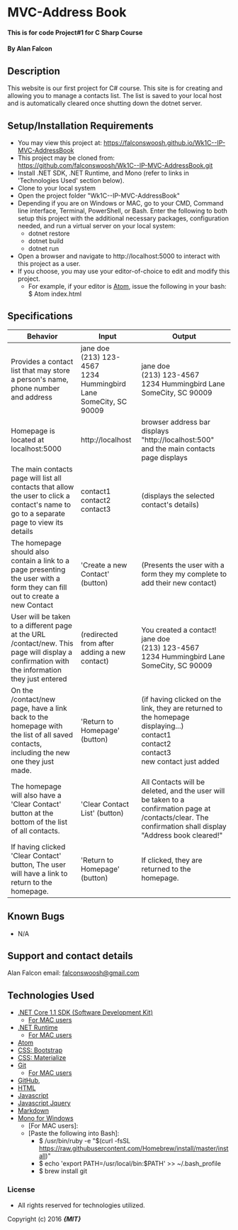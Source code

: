 # MVC-Address Book

#### This is for code Project#1 for C Sharp Course

#### By **Alan Falcon**

## Description

This website is our first project for C# course. This site is for creating and allowing you to manage a contacts list. The list is saved to your local host and is automatically cleared once shutting down the dotnet server.

## Setup/Installation Requirements

* You may view this project at: https://falconswoosh.github.io/Wk1C--IP-MVC-AddressBook
* This project may be cloned from:  https://github.com/falconswoosh/Wk1C--IP-MVC-AddressBook.git
* Install .NET SDK, .NET Runtime, and Mono (refer to links in 'Technologies Used' section below).
* Clone to your local system
* Open the project folder "Wk1C--IP-MVC-AddressBook"
* Depending if you are on Windows or MAC, go to your CMD, Command line interface, Terminal, PowerShell, or Bash. Enter the following to both setup this project with the additional necessary packages, configuration needed, and run a virtual server on your local system:
  * dotnet restore
  * dotnet build
  * dotnet run
* Open a browser and navigate to http://localhost:5000 to interact with this project as a user.
* If you choose, you may use your editor-of-choice to edit and modify this project.
    * For example, if your editor is [Atom](https://flight-manual.atom.io/getting-started/sections/installing-atom/), issue the following in your bash:
    $ Atom index.html

## Specifications    
| Behavior | Input | Output |
|---|---|---|
| Provides a contact list that may store a person's name, phone number and address |  jane doe<br />(213) 123-4567<br />1234 Hummingbird Lane<br />SomeCity, SC 90009 | jane doe<br />(213) 123-4567<br />1234 Hummingbird Lane<br />SomeCity, SC 90009 |
| Homepage is located at localhost:5000  | http://localhost | browser address bar displays "http://localhost:500" and the main contacts page displays |
| The main contacts page will list all contacts that allow the user to click  a contact's name to go to a separate page to view its details | contact1<br />contact2<br />contact3| (displays the selected contact's details)|
| The homepage should also contain a link to a page presenting the user with a form they can fill out to create a new Contact | 'Create a new Contact' (button) | (Presents the user with a form they my complete to add their new contact) |
|  User will be taken to a different page at the URL /contact/new. This page will display a confirmation with the information they just entered | (redirected from after adding a new contact) | You created a contact!<br />jane doe<br />(213) 123-4567<br />1234 Hummingbird Lane<br />SomeCity, SC 90009
| On the /contact/new page, have a link back to the homepage with the list of all saved contacts, including the new one they just made. | 'Return to Homepage' (button)| (if having clicked on the link, they are returned to the homepage displaying...)<br />contact1<br />contact2<br />contact3<br />new contact just added|
| The homepage will also have a 'Clear Contact' button at the bottom of the list of all contacts. | 'Clear Contact List' (button) | All Contacts will be deleted, and the user will be taken to a confirmation page at /contacts/clear. The confirmation shall display "Address book cleared!"|
| If having clicked 'Clear Contact' button, The user will have a link to return to the homepage. | 'Return to Homepage' (button)| If clicked, they are returned to the homepage.|


## Known Bugs

* N/A

## Support and contact details

Alan Falcon email: [falconswoosh@gmail.com](falconswoosh@gmail.com)

## Technologies Used


* [.NET Core 1.1 SDK (Software Development Kit)](https://download.microsoft.com/download/F/4/F/F4FCB6EC-5F05-4DF8-822C-FF013DF1B17F/dotnet-dev-win-x64.1.1.4.exe)
  * [For MAC users](https://download.microsoft.com/download/F/4/F/F4FCB6EC-5F05-4DF8-822C-FF013DF1B17F/dotnet-dev-osx-x64.1.1.4.pkg)
* [.NET Runtime](https://download.microsoft.com/download/6/F/B/6FB4F9D2-699B-4A40-A674-B7FF41E0E4D2/dotnet-win-x64.1.1.4.exe)
  * [For MAC users](https://download.microsoft.com/download/6/F/B/6FB4F9D2-699B-4A40-A674-B7FF41E0E4D2/dotnet-osx-x64.1.1.4.pkg)
* [Atom](http://flight-manual.atom.io/getting-started/sections/why-atom/)
* [CSS: Bootstrap](https://www.google.com/url?sa=t&rct=j&q=&esrc=s&source=web&cd=1&cad=rja&uact=8&ved=0ahUKEwjswubPlLnWAhVGVRQKHaRLBkgQFggmMAA&url=https%3A%2F%2Fgetbootstrap.com%2Fcss%2F&usg=AFQjCNFpcAPIPLCu0F7w2NDTOafHdV8Pkw)
* [CSS: Materialize](http://materializecss.com/forms.html)
* [Git](https://git-for-windows.github.io/)
  * [For MAC users](https://git-for-windows.github.io/)
* [GitHub](https://github.com/),
* [HTML](http://htmlreference.io/)
* [Javascript](https://github.com/falconswoosh/intrWk2-tracksuggester)
* [Javascript Jquery](https://www.google.com/url?sa=t&rct=j&q=&esrc=s&source=web&cd=1&cad=rja&uact=8&ved=0ahUKEwiBj_WJlbnWAhWBLhQKHfHUAQEQFggmMAA&url=https%3A%2F%2Fjquery.com%2F&usg=AFQjCNFnz7C6MAXGLm7pVcOD_LrOjJUUiA)
* [Markdown](https://en.wikipedia.org/wiki/Markdown)
* [Mono for Windows](http://www.mono-project.com/download/#download-win)
  *  [For MAC users]:
    *  [Paste the following into Bash]:
        *  $ /usr/bin/ruby -e "$(curl -fsSL https://raw.githubusercontent.com/Homebrew/install/master/install)"
        *  $ echo 'export PATH=/usr/local/bin:$PATH' >> ~/.bash_profile
        *  $ brew install git              

### License
* All rights reserved for technologies utilized.

Copyright (c) 2016 **_{MIT}_**
